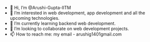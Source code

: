 - 👋 Hi, I’m @Arushi-Gupta-IITM
- 👀 I’m interested in web development, app development and all the upcoming technologies.
- 🌱 I’m currently learning backend web development.
- 💞️ I’m looking to collaborate on web development projects.
- 📫 How to reach me: my email - arushig1401gmail.com

<!---
Arushi-Gupta-IITM/Arushi-Gupta-IITM is a ✨ special ✨ repository because its `README.md` (this file) appears on your GitHub profile.
You can click the Preview link to take a look at your changes.
--->

